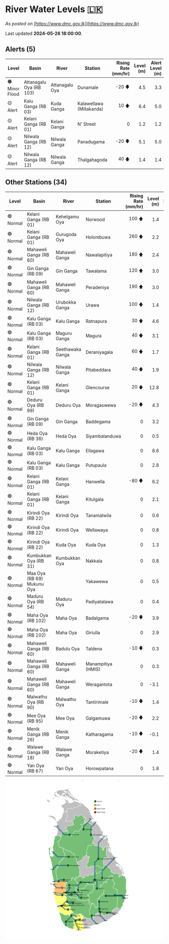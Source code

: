 # River Water Levels :sri_lanka:

*As posted on [https://www.dmc.gov.lk](https://www.dmc.gov.lk)*

Last updated **2024-05-26 18:00:00**.

## Alerts (5)

| Level | Basin | River | Station | Rising Rate (mm/hr) | Level (m) | Alert Level (m) |
|---|---|---|---|--: |--:|--:|
| 🟠 Minor Flood | Attanagalu Oya (RB 103) | Attanagalu Oya | Dunamale | -20 🡇 | 4.5 | 3.3 |
| 🟡 Alert | Kalu Ganga (RB 03) | Kuda Ganga | Kalawellawa (Millakanda) | 10 🡅 | 6.4 | 5.0 |
| 🟡 Alert | Kelani Ganga (RB 01) | Kelani Ganga | N' Street | 0  | 1.2 | 1.2 |
| 🟡 Alert | Nilwala Ganga (RB 12) | Nilwala Ganga | Panadugama | -20 🡇 | 5.1 | 5.0 |
| 🟡 Alert | Nilwala Ganga (RB 12) | Nilwala Ganga | Thalgahagoda | 40 🡅 | 1.4 | 1.4 |

## Other Stations (34)

| Level | Basin | River | Station | Rising Rate (mm/hr) | Level (m) | Alert Level (m) | Time to Alert |
|---|---|---|---|--: |--:|--:|---|
| 🟢 Normal | Kelani Ganga (RB 01) | Kehelgamu Oya | Norwood | 100 🡅 | 1.4 | 1.5 | 0.6 ⏳ |
| 🟢 Normal | Kelani Ganga (RB 01) | Gurugoda Oya | Holombuwa | 260 🡅 | 2.2 | 3.0 | 3.2 ⏳ |
| 🟢 Normal | Mahaweli Ganga (RB 60) | Mahaweli Ganga | Nawalapitiya | 180 🡅 | 2.4 | 3.5 | 6.3 ⏳ |
| 🟢 Normal | Gin Ganga (RB 09) | Gin Ganga | Tawalama | 120 🡅 | 3.0 | 4.0 | 8.3 ⏳ |
| 🟢 Normal | Mahaweli Ganga (RB 60) | Mahaweli Ganga | Peradeniya | 190 🡅 | 3.0 | 5.0 | 10.3 ⏳ |
| 🟢 Normal | Nilwala Ganga (RB 12) | Urubokka Ganga | Urawa | 100 🡅 | 1.4 | 2.5 | 11.0 ⏳ |
| 🟢 Normal | Kalu Ganga (RB 03) | Kalu Ganga | Ratnapura | 30 🡅 | 4.6 | 5.2 | 20.0 ⏳ |
| 🟢 Normal | Kalu Ganga (RB 03) | Maguru Ganga | Magura | 40 🡅 | 3.1 | 4.0 | 21.5 ⏳ |
| 🟢 Normal | Kelani Ganga (RB 01) | Seethawaka Ganga | Deraniyagala | 60 🡅 | 1.7 | 4.8 | 52.0 ⏳ |
| 🟢 Normal | Nilwala Ganga (RB 12) | Nilwala Ganga | Pitabeddara | 40 🡅 | 1.9 | 4.0 | 53.0 ⏳ |
| 🟢 Normal | Kelani Ganga (RB 01) | Kelani Ganga | Glencourse | 20 🡅 | 12.8 | 15.0 | 107.5 ⏳ |
| 🟢 Normal | Deduru Oya (RB 99) | Deduru Oya | Moragaswewa | -20 🡇 | 4.3 | 4.8 | 🟢 |
| 🟢 Normal | Gin Ganga (RB 09) | Gin Ganga | Baddegama | 0  | 3.2 | 3.5 | 🟢 |
| 🟢 Normal | Heda Oya (RB 36) | Heda Oya | Siyambalanduwa | 0  | 0.5 | 4.5 | 🟢 |
| 🟢 Normal | Kalu Ganga (RB 03) | Kalu Ganga | Ellagawa | 0  | 8.6 | 10.0 | 🟢 |
| 🟢 Normal | Kalu Ganga (RB 03) | Kalu Ganga | Putupaula | 0  | 2.8 | 3.0 | 🟢 |
| 🟢 Normal | Kelani Ganga (RB 01) | Kelani Ganga | Hanwella | -80 🡇 | 6.2 | 7.0 | 🟢 |
| 🟢 Normal | Kelani Ganga (RB 01) | Kelani Ganga | Kitulgala | 0  | 2.1 | 3.0 | 🟢 |
| 🟢 Normal | Kirindi Oya (RB 22) | Kirindi Oya | Tanamalwila | 0  | 0.6 | 4.0 | 🟢 |
| 🟢 Normal | Kirindi Oya (RB 22) | Kirindi Oya | Wellawaya | 0  | 0.8 | 4.4 | 🟢 |
| 🟢 Normal | Kirindi Oya (RB 22) | Kuda Oya | Kuda Oya | 0  | 1.3 | 6.9 | 🟢 |
| 🟢 Normal | Kumbukkan Oya (RB 31) | Kumbukkan Oya | Nakkala | 0  | 0.8 | 5.0 | 🟢 |
| 🟢 Normal | Maa Oya (RB 69) Mukunu Oya |  | Yakawewa | 0  | 0.5 | 4.0 | 🟢 |
| 🟢 Normal | Maduru Oya (RB 54) | Maduru Oya | Padiyatalawa | 0  | 0.4 | 4.0 | 🟢 |
| 🟢 Normal | Maha Oya (RB 102) | Maha Oya | Badalgama | -20 🡇 | 3.9 | 5.0 | 🟢 |
| 🟢 Normal | Maha Oya (RB 102) | Maha Oya | Giriulla | 0  | 2.9 | 5.5 | 🟢 |
| 🟢 Normal | Mahaweli Ganga (RB 60) | Badulu Oya | Taldena | -10 🡇 | 0.3 | 3.0 | 🟢 |
| 🟢 Normal | Mahaweli Ganga (RB 60) | Mahaweli Ganga | Manampitiya (HMIS) | 0  | 0.3 | 3.0 | 🟢 |
| 🟢 Normal | Mahaweli Ganga (RB 60) | Mahaweli Ganga | Weragantota | 0  | -3.1 | 5.0 | 🟢 |
| 🟢 Normal | Malwathu Oya (RB 90) | Malwathu Oya | Tantirimale | -10 🡇 | 1.4 | 5.0 | 🟢 |
| 🟢 Normal | Mee Oya (RB 95) | Mee Oya | Galgamuwa | -20 🡇 | 2.2 | 4.8 | 🟢 |
| 🟢 Normal | Menik Ganga (RB 26) | Menik Ganga | Katharagama | -10 🡇 | -0.1 | 4.0 | 🟢 |
| 🟢 Normal | Walawe Ganga (RB 18) | Walawe Ganga | Moraketiya | -20 🡇 | 1.4 | 3.0 | 🟢 |
| 🟢 Normal | Yan Oya (RB 67) | Yan Oya | Horowpatana | 0  | 1.8 | 6.0 | 🟢 |


<div id="river-water-level-map">

![River Water Level Map](images/river-water-level-map.png)

</div>